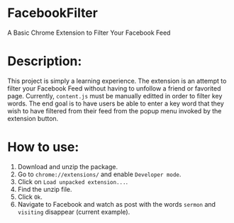 # FacebookFilter
A Basic Chrome Extension to Filter Your Facebook Feed

# Description:
This project is simply a learning experience. The extension is an attempt to filter your Facebook Feed without having to unfollow a friend or favorited page. Currently, `content.js` must be manually editted in order to filter key words. The end goal is to have users be able to enter a key word that they wish to have filtered from their feed from the popup menu invoked by the extension button.

# How to use:
  1. Download and unzip the package.  
  2. Go to `chrome://extensions/` and enable `Developer mode`.  
  3. Click on `Load unpacked extension...`.
  4. Find the unzip file.
  5. Click `Ok`.
  6. Navigate to Facebook and watch as post with the words `sermon` and `visiting` disappear (current example).
  

